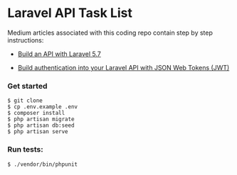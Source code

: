 Laravel API Task List
===

Medium articles associated with this coding repo contain step by step instructions: 

- [Build an API with Laravel 5.7](https://medium.com/@connorleech/build-an-api-with-laravel-5-7-b3aa16ca2e69)

- [Build authentication into your Laravel API with JSON Web Tokens (JWT)](https://medium.com/@connorleech/build-authentication-into-your-laravel-api-with-json-web-tokens-jwt-cd223ace8d1a)

### Get started

``` 
$ git clone
$ cp .env.example .env
$ composer install
$ php artisan migrate
$ php artisan db:seed
$ php artisan serve
```

### Run tests:

``` 
$ ./vendor/bin/phpunit
```

